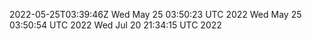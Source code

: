 2022-05-25T03:39:46Z
Wed May 25 03:50:23 UTC 2022
Wed May 25 03:50:54 UTC 2022
Wed Jul 20 21:34:15 UTC 2022
